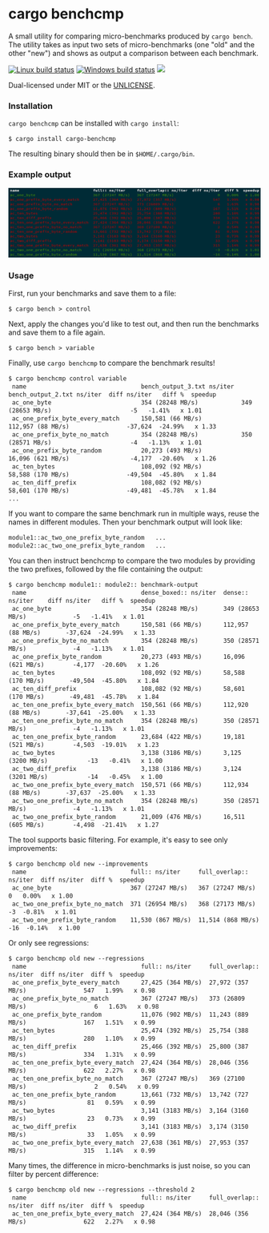 cargo benchcmp
==============
A small utility for comparing micro-benchmarks produced by `cargo bench`. The
utility takes as input two sets of micro-benchmarks (one "old" and the other
"new") and shows as output a comparison between each benchmark.

[![Linux build status](https://api.travis-ci.org/BurntSushi/cargo-benchcmp.png)](https://travis-ci.org/BurntSushi/cargo-benchcmp)
[![Windows build status](https://ci.appveyor.com/api/projects/status/github/BurntSushi/cargo-benchcmp?svg=true)](https://ci.appveyor.com/project/BurntSushi/cargo-benchcmp)
[![](http://meritbadge.herokuapp.com/cargo-benchcmp)](https://crates.io/crates/cargo-benchcmp)

Dual-licensed under MIT or the [UNLICENSE](http://unlicense.org).

### Installation

`cargo benchcmp` can be installed with `cargo install`:

```
$ cargo install cargo-benchcmp
```

The resulting binary should then be in `$HOME/.cargo/bin`.

### Example output

![Coloured example output on aho-corasick benchmarks](coloured_output_example.png)

### Usage

First, run your benchmarks and save them to a file:

```
$ cargo bench > control
```

Next, apply the changes you'd like to test out, and then run the benchmarks and
save them to a file again.

```
$ cargo bench > variable
```

Finally, use `cargo benchcmp` to compare the benchmark results!

```
$ cargo benchcmp control variable
 name                                bench_output_3.txt ns/iter  bench_output_2.txt ns/iter  diff ns/iter   diff %  speedup
 ac_one_byte                         354 (28248 MB/s)            349 (28653 MB/s)                      -5   -1.41%   x 1.01
 ac_one_prefix_byte_every_match      150,581 (66 MB/s)           112,957 (88 MB/s)                -37,624  -24.99%   x 1.33
 ac_one_prefix_byte_no_match         354 (28248 MB/s)            350 (28571 MB/s)                      -4   -1.13%   x 1.01
 ac_one_prefix_byte_random           20,273 (493 MB/s)           16,096 (621 MB/s)                 -4,177  -20.60%   x 1.26
 ac_ten_bytes                        108,092 (92 MB/s)           58,588 (170 MB/s)                -49,504  -45.80%   x 1.84
 ac_ten_diff_prefix                  108,082 (92 MB/s)           58,601 (170 MB/s)                -49,481  -45.78%   x 1.84
...
```

If you want to compare the same benchmark run in multiple ways, reuse the names
in different modules. Then your benchmark output will look like:

```
module1::ac_two_one_prefix_byte_random   ...
module2::ac_two_one_prefix_byte_random   ...
```

You can then instruct benchcmp to compare the two modules by providing the two
prefixes, followed by the file containing the output:

```
$ cargo benchcmp module1:: module2:: benchmark-output
 name                                dense_boxed:: ns/iter  dense:: ns/iter    diff ns/iter   diff %  speedup
 ac_one_byte                         354 (28248 MB/s)       349 (28653 MB/s)             -5   -1.41%   x 1.01
 ac_one_prefix_byte_every_match      150,581 (66 MB/s)      112,957 (88 MB/s)       -37,624  -24.99%   x 1.33
 ac_one_prefix_byte_no_match         354 (28248 MB/s)       350 (28571 MB/s)             -4   -1.13%   x 1.01
 ac_one_prefix_byte_random           20,273 (493 MB/s)      16,096 (621 MB/s)        -4,177  -20.60%   x 1.26
 ac_ten_bytes                        108,092 (92 MB/s)      58,588 (170 MB/s)       -49,504  -45.80%   x 1.84
 ac_ten_diff_prefix                  108,082 (92 MB/s)      58,601 (170 MB/s)       -49,481  -45.78%   x 1.84
 ac_ten_one_prefix_byte_every_match  150,561 (66 MB/s)      112,920 (88 MB/s)       -37,641  -25.00%   x 1.33
 ac_ten_one_prefix_byte_no_match     354 (28248 MB/s)       350 (28571 MB/s)             -4   -1.13%   x 1.01
 ac_ten_one_prefix_byte_random       23,684 (422 MB/s)      19,181 (521 MB/s)        -4,503  -19.01%   x 1.23
 ac_two_bytes                        3,138 (3186 MB/s)      3,125 (3200 MB/s)           -13   -0.41%   x 1.00
 ac_two_diff_prefix                  3,138 (3186 MB/s)      3,124 (3201 MB/s)           -14   -0.45%   x 1.00
 ac_two_one_prefix_byte_every_match  150,571 (66 MB/s)      112,934 (88 MB/s)       -37,637  -25.00%   x 1.33
 ac_two_one_prefix_byte_no_match     354 (28248 MB/s)       350 (28571 MB/s)             -4   -1.13%   x 1.01
 ac_two_one_prefix_byte_random       21,009 (476 MB/s)      16,511 (605 MB/s)        -4,498  -21.41%   x 1.27
```

The tool supports basic filtering. For example, it's easy to see only
improvements:

```
$ cargo benchcmp old new --improvements
 name                             full:: ns/iter     full_overlap:: ns/iter  diff ns/iter  diff %  speedup
 ac_one_byte                      367 (27247 MB/s)   367 (27247 MB/s)                   0   0.00%   x 1.00
 ac_two_one_prefix_byte_no_match  371 (26954 MB/s)   368 (27173 MB/s)                  -3  -0.81%   x 1.01
 ac_two_one_prefix_byte_random    11,530 (867 MB/s)  11,514 (868 MB/s)                -16  -0.14%   x 1.00
```

Or only see regressions:

```
$ cargo benchcmp old new --regressions
 name                                full:: ns/iter     full_overlap:: ns/iter  diff ns/iter  diff %  speedup
 ac_one_prefix_byte_every_match      27,425 (364 MB/s)  27,972 (357 MB/s)                547   1.99%   x 0.98
 ac_one_prefix_byte_no_match         367 (27247 MB/s)   373 (26809 MB/s)                   6   1.63%   x 0.98
 ac_one_prefix_byte_random           11,076 (902 MB/s)  11,243 (889 MB/s)                167   1.51%   x 0.99
 ac_ten_bytes                        25,474 (392 MB/s)  25,754 (388 MB/s)                280   1.10%   x 0.99
 ac_ten_diff_prefix                  25,466 (392 MB/s)  25,800 (387 MB/s)                334   1.31%   x 0.99
 ac_ten_one_prefix_byte_every_match  27,424 (364 MB/s)  28,046 (356 MB/s)                622   2.27%   x 0.98
 ac_ten_one_prefix_byte_no_match     367 (27247 MB/s)   369 (27100 MB/s)                   2   0.54%   x 0.99
 ac_ten_one_prefix_byte_random       13,661 (732 MB/s)  13,742 (727 MB/s)                 81   0.59%   x 0.99
 ac_two_bytes                        3,141 (3183 MB/s)  3,164 (3160 MB/s)                 23   0.73%   x 0.99
 ac_two_diff_prefix                  3,141 (3183 MB/s)  3,174 (3150 MB/s)                 33   1.05%   x 0.99
 ac_two_one_prefix_byte_every_match  27,638 (361 MB/s)  27,953 (357 MB/s)                315   1.14%   x 0.99

```

Many times, the difference in micro-benchmarks is just noise, so you can filter
by percent difference:

```
$ cargo benchcmp old new --regressions --threshold 2
 name                                full:: ns/iter     full_overlap:: ns/iter  diff ns/iter  diff %  speedup
 ac_ten_one_prefix_byte_every_match  27,424 (364 MB/s)  28,046 (356 MB/s)                622   2.27%   x 0.98
```
